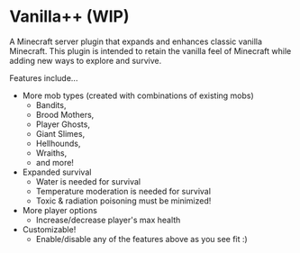 # Vanilla++ (WIP)
A Minecraft server plugin that expands and enhances classic vanilla Minecraft. This plugin is intended to retain the vanilla feel of Minecraft while adding new ways to explore and survive.

Features include...
- More mob types (created with combinations of existing mobs)
	- Bandits,
	- Brood Mothers,
	- Player Ghosts,
	- Giant Slimes,
	- Hellhounds,
	- Wraiths,
	- and more!
- Expanded survival
	- Water is needed for survival
	- Temperature moderation is needed for survival
	- Toxic & radiation poisoning must be minimized!
- More player options
	- Increase/decrease player's max health
- Customizable!
	- Enable/disable any of the features above as you see fit :)
